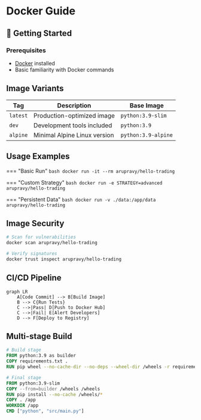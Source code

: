 # Docker Guide

## 🐳 Getting Started

### Prerequisites
- [Docker](https://docs.docker.com/get-docker/) installed
- Basic familiarity with Docker commands

## Image Variants

| Tag         | Description                     | Base Image       |
|-------------|---------------------------------|------------------|
| `latest`    | Production-optimized image      | `python:3.9-slim`|
| `dev`       | Development tools included      | `python:3.9`     |
| `alpine`    | Minimal Alpine Linux version    | `python:3.9-alpine` |

## Usage Examples

=== "Basic Run"
    ```bash
    docker run -it --rm arupravy/hello-trading
    ```

=== "Custom Strategy"
    ```bash
    docker run -e STRATEGY=advanced arupravy/hello-trading
    ```

=== "Persistent Data"
    ```bash
    docker run -v ./data:/app/data arupravy/hello-trading
    ```

## Image Security

```bash
# Scan for vulnerabilities
docker scan arupravy/hello-trading

# Verify signatures
docker trust inspect arupravy/hello-trading
```

## CI/CD Pipeline

```mermaid
graph LR
    A[Code Commit] --> B[Build Image]
    B --> C{Run Tests}
    C -->|Pass| D[Push to Docker Hub]
    C -->|Fail| E[Alert Developers]
    D --> F[Deploy to Registry]
```

## Multi-stage Build

```dockerfile
# Build stage
FROM python:3.9 as builder
COPY requirements.txt .
RUN pip wheel --no-cache-dir --no-deps --wheel-dir /wheels -r requirements.txt

# Final stage
FROM python:3.9-slim
COPY --from=builder /wheels /wheels
RUN pip install --no-cache /wheels/*
COPY . /app
WORKDIR /app
CMD ["python", "src/main.py"]
```